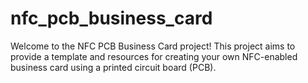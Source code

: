 # nfc_pcb_business_card
Welcome to the NFC PCB Business Card project! This project aims to provide a template and resources for creating your own NFC-enabled business card using a printed circuit board (PCB). 
